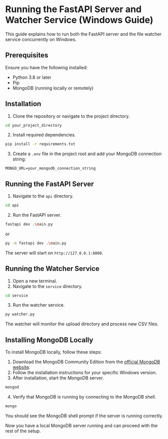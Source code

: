 # Running the FastAPI Server and Watcher Service (Windows Guide)

This guide explains how to run both the FastAPI server and the file watcher service concurrently on Windows.

## Prerequisites
Ensure you have the following installed:
- Python 3.8 or later
- Pip
- MongoDB (running locally or remotely)

## Installation

1. Clone the repository or navigate to the project directory.
```sh
cd your_project_directory
```

2. Install required dependencies.
```sh
pip install -r requirements.txt
```

3. Create a `.env` file in the project root and add your MongoDB connection string:
```
MONGO_URL=your_mongodb_connection_string
```

## Running the FastAPI Server

1. Navigate to the `api` directory.
```sh
cd api
```
2. Run the FastAPI server.
```sh
fastapi dev .\main.py
```
or
```sh
py -m fastapi dev .\main.py
```

The server will start on `http://127.0.0.1:8000`.

## Running the Watcher Service

1. Open a new terminal.
2. Navigate to the `service` directory.
```sh
cd service
```
3. Run the watcher service.
```sh
py watcher.py
```
The watcher will monitor the upload directory and process new CSV files.

## Installing MongoDB Locally

To install MongoDB locally, follow these steps:

1. Download the MongoDB Community Edition from the [official MongoDB website](https://www.mongodb.com/products/self-managed/community-edition).
2. Follow the installation instructions for your specific Windows version.
3. After installation, start the MongoDB server.
```sh
mongod
```
4. Verify that MongoDB is running by connecting to the MongoDB shell.
```sh
mongo
```
You should see the MongoDB shell prompt if the server is running correctly.

Now you have a local MongoDB server running and can proceed with the rest of the setup.
